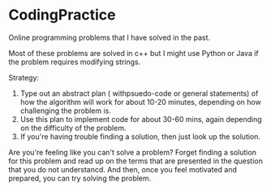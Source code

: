 # CodingPractice
Online programming problems that I have solved in the past.

Most of these problems are solved in c++ but I might use Python or Java if the problem requires modifying strings.

Strategy: 
  1. Type out an abstract plan ( withpsuedo-code or general statements) of how the algorithm will work for about 10-20 minutes, depending on how challenging the problem is.
  2. Use this plan to implement code for about 30-60 mins, again depending on the difficulty of the problem.
  3. If you're having trouble finding a solution, then just look up the solution.
  
Are you're feeling like you can't solve a problem? Forget finding a solution for this problem and read up on the terms that are presented in the question that you do not understancd. And then, once you feel motivated and prepared, you can try solving the problem.
